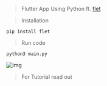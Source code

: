 > Flutter App Using Python ft. [flet](https://flet.dev/)

> Installation 
 ```
 pip install flet
 ```
> Run code
```
python3 main.py
```
![img](https://imgur.com/yrmCkjh.png)

> For Tutorial read out 
  
